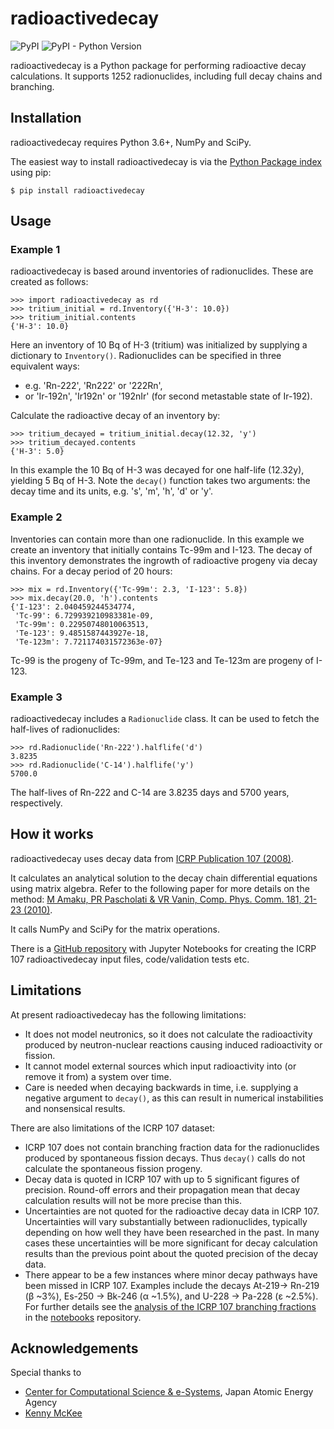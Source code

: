 # radioactivedecay

![PyPI](https://img.shields.io/pypi/v/radioactivedecay)
![PyPI - Python Version](https://img.shields.io/pypi/pyversions/radioactivedecay)

radioactivedecay is a Python package for performing radioactive decay calculations. It supports
1252 radionuclides, including full decay chains and branching.

## Installation

radioactivedecay requires Python 3.6+, NumPy and SciPy.

The easiest way to install radioactivedecay is via the [Python Package index](https://pypi.org/) 
using pip:

```console
$ pip install radioactivedecay
```

## Usage

### Example 1
radioactivedecay is based around inventories of radionuclides. These are created as follows:

```pycon
>>> import radioactivedecay as rd
>>> tritium_initial = rd.Inventory({'H-3': 10.0})
>>> tritium_initial.contents
{'H-3': 10.0}
```

Here an inventory of 10 Bq of H-3 (tritium) was initialized by supplying a dictionary to
`Inventory()`. Radionuclides can be specified in three equivalent ways:
* e.g. 'Rn-222', 'Rn222' or '222Rn',
* or 'Ir-192n', 'Ir192n' or '192nIr' (for second metastable state of Ir-192).

Calculate the radioactive decay of an inventory by:

```pycon
>>> tritium_decayed = tritium_initial.decay(12.32, 'y')
>>> tritium_decayed.contents
{'H-3': 5.0}
```

In this example the 10 Bq of H-3 was decayed for one half-life (12.32y), yielding 5 Bq of H-3. Note
the `decay()` function takes two arguments: the decay time and its units, e.g. 's', 'm', 'h', 'd' or 'y'.

### Example 2
Inventories can contain more than one radionuclide. In this example we create an inventory that
initially contains Tc-99m and I-123. The decay of this inventory demonstrates the ingrowth of
radioactive progeny via decay chains. For a decay period of 20 hours:

```pycon
>>> mix = rd.Inventory({'Tc-99m': 2.3, 'I-123': 5.8})
>>> mix.decay(20.0, 'h').contents
{'I-123': 2.040459244534774,
 'Tc-99': 6.729939210983381e-09,
 'Tc-99m': 0.22950748010063513,
 'Te-123': 9.4851587443927e-18,
 'Te-123m': 7.721174031572363e-07}
```

Tc-99 is the progeny of Tc-99m, and Te-123 and Te-123m are progeny of I-123.

### Example 3
radioactivedecay includes a `Radionuclide` class. It can be used to fetch the half-lives of
radionuclides:

```pycon
>>> rd.Radionuclide('Rn-222').halflife('d')
3.8235
>>> rd.Radionuclide('C-14').halflife('y')
5700.0
```

The half-lives of Rn-222 and C-14 are 3.8235 days and 5700 years, respectively.

## How it works

radioactivedecay uses decay data from
[ICRP Publication 107 (2008)](https://journals.sagepub.com/doi/pdf/10.1177/ANIB_38_3).


It calculates an analytical solution to the decay chain differential equations using matrix algebra.
Refer to the following paper for more details on the method:
[M Amaku, PR Pascholati & VR Vanin, Comp. Phys. Comm. 181, 21-23 (2010)](https://doi.org/10.1016/j.cpc.2009.08.011).

It calls NumPy and SciPy for the matrix operations.

There is a [GitHub repository](https://github.com/alexmalins/radioactivedecay-notebooks) with
Jupyter Notebooks for creating the ICRP 107 radioactivedecay input files, code/validation tests etc.

## Limitations

At present radioactivedecay has the following limitations:
- It does not model neutronics, so it does not calculate the radioactivity produced by
neutron-nuclear reactions causing induced radioactivity or fission.
- It cannot model external sources which input radioactivity into (or remove it from) a system over
time.
- Care is needed when decaying backwards in time, i.e. supplying a negative argument to `decay()`,
as this can result in numerical instabilities and nonsensical results.

There are also limitations of the ICRP 107 dataset:
- ICRP 107 does not contain branching fraction data for the radionuclides produced by spontaneous
fission decays. Thus `decay()` calls do not calculate the spontaneous fission progeny.
- Decay data is quoted in ICRP 107 with up to 5 significant figures of precision. Round-off errors
and their propagation mean that decay calculation results will not be more precise than this.
- Uncertainties are not quoted for the radioactive decay data in ICRP 107. Uncertainties will vary
substantially between radionuclides, typically depending on how well they have been researched in
the past. In many cases these uncertainties will be more significant for decay calculation results
than the previous point about the quoted precision of the decay data.
- There appear to be a few instances where minor decay pathways have been missed in ICRP 107.
Examples include the decays At-219-> Rn-219 (&beta; ~3%), Es-250 -> Bk-246 (&alpha; ~1.5%), and
U-228 -> Pa-228 (&epsilon; ~2.5%). For further details see the [analysis of the ICRP 107 branching
fractions](https://github.com/alexmalins/radioactivedecay-notebooks/blob/master/preprocess_icrp-107_dataset/analysis_of_icrp-107_branching_fractions.ipynb) 
in the [notebooks](https://github.com/alexmalins/radioactivedecay-notebooks) repository.

## Acknowledgements

Special thanks to
* [Center for Computational Science & e-Systems](https://ccse.jaea.go.jp/index_eng.html),
Japan Atomic Energy Agency
* [Kenny McKee](https://github.com/Rolleroo)
